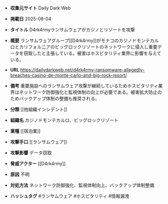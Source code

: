 - **収集元サイト**
Daily Dark Web

- **掲載日**
2025-08-04

- **タイトル**
D4rk4rmyランサムウェアがカジノとリゾートを攻撃

- **概要**
ランサムウェアグループ[[D4rk4rmy]]がモナコのカジノドモンテカルロとカリフォルニアのビッグロックリゾートのネットワークに侵入し重要データを窃取したと主張している。被害はホスピタリティ業界に影響を与えている。

- **URL**
https://dailydarkweb.net/d4rk4rmy-ransomware-allegedly-breaches-casino-de-monte-carlo-and-big-rock-resort/

- **備考**
重要施設へのランサムウェア攻撃が継続しているためホスピタリティ業界はネットワーク防御強化と監視体制の向上が必要である。被害拡大防止のためバックアップ体制の整備も推奨される。

- **分類**
[[他組織インシデント]]

- **組織名**
カジノドモンテカルロ、ビッグロックリゾート

- **業種**
[[宿泊業]]

- **攻撃手口**
[[ランサムウェア]]

- **攻撃影響**
データ窃取

- **脅威アクター**
[[D4rk4rmy]]

- **原因**
不明

- **対処方法**
ネットワーク防御強化、監視体制向上、バックアップ体制整備

- **ハッシュタグ**
#ランサムウェア #ホスピタリティ #情報漏洩
